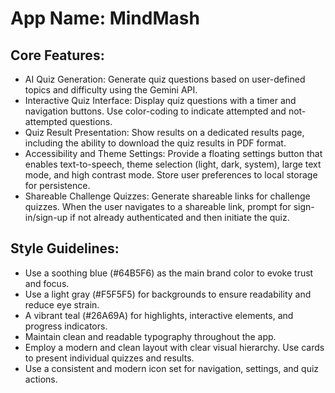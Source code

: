 # **App Name**: MindMash

## Core Features:

- AI Quiz Generation: Generate quiz questions based on user-defined topics and difficulty using the Gemini API.
- Interactive Quiz Interface: Display quiz questions with a timer and navigation buttons. Use color-coding to indicate attempted and not-attempted questions.
- Quiz Result Presentation: Show results on a dedicated results page, including the ability to download the quiz results in PDF format.
- Accessibility and Theme Settings: Provide a floating settings button that enables text-to-speech, theme selection (light, dark, system), large text mode, and high contrast mode. Store user preferences to local storage for persistence.
- Shareable Challenge Quizzes: Generate shareable links for challenge quizzes. When the user navigates to a shareable link, prompt for sign-in/sign-up if not already authenticated and then initiate the quiz.

## Style Guidelines:

- Use a soothing blue (#64B5F6) as the main brand color to evoke trust and focus.
- Use a light gray (#F5F5F5) for backgrounds to ensure readability and reduce eye strain.
- A vibrant teal (#26A69A) for highlights, interactive elements, and progress indicators.
- Maintain clean and readable typography throughout the app.
- Employ a modern and clean layout with clear visual hierarchy. Use cards to present individual quizzes and results.
- Use a consistent and modern icon set for navigation, settings, and quiz actions.